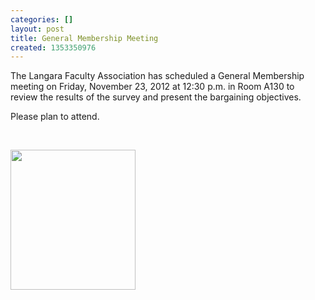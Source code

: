 ```yaml
---
categories: []
layout: post
title: General Membership Meeting
created: 1353350976
---
```

<p>The Langara Faculty Association has scheduled a General Membership meeting on Friday, November 23, 2012 at 12:30 p.m. in Room A130 to&nbsp; review the results of the survey and present the bargaining objectives.</p>
<p>Please plan to attend.</p>
<p>&nbsp;</p>
<p><img alt="" src="https://www.lfaweb.ca/sites/default/files/pictures/Calendar_image.jpg" style="width: 200px; height: 224px" /></p>

